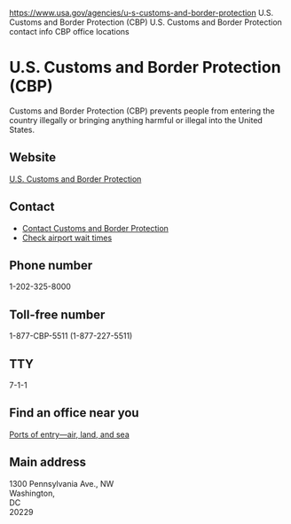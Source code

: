 

https://www.usa.gov/agencies/u-s-customs-and-border-protection
U.S. Customs and Border Protection (CBP)
U.S. Customs and Border Protection contact info
CBP office locations

U.S. Customs and Border Protection (CBP)
========================================

Customs and Border Protection (CBP) prevents people from entering the country illegally or bringing anything harmful or illegal into the United States.

Website
-------

[U.S. Customs and Border Protection](https://www.cbp.gov/)

Contact
-------

* [Contact Customs and Border Protection](https://www.cbp.gov/contact/)
* [Check airport wait times](https://awt.cbp.gov/)

Phone number
------------

1-202-325-8000

Toll-free number
----------------

1-877-CBP-5511 (1-877-227-5511)

TTY
---

7-1-1

Find an office near you
-----------------------

[Ports of entry—air, land, and sea](https://www.cbp.gov/contact/ports)

Main address
------------

1300 Pennsylvania Ave., NW  
Washington,  
DC  
20229
